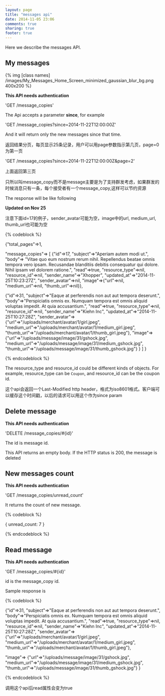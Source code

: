 ```yaml
---
layout: page
title: "messages api"
date: 2014-11-05 23:06
comments: true
sharing: true
footer: true
---
```


Here we describe the messages API.

## My messages

{% img [class names] /images/My_Messages_Home_Screen_minimized_gaussian_blur_bg.png 400x200 %}

**This API needs authentication**

'GET /message_copies'

The Api accepts a parameter **since**, for example

'GET /message_copies?since=2014-11-22T12:00:00Z'

And it will return only the new messages since that time.

返回结果分页，每页显示25条记录，用户可以用page参数指示第几页，page=0为第一页

'GET /message_copies?since=2014-11-22T12:00:00Z&page=2'

上面返回第三页

只所以叫message_copy而不是message主要是为了支持群发考虑，如果群发的时候消息只有一条，每个接受者有一个message_copy,这样可以节约资源

The response will be like following

**Updated on Nov 25**

注意下面id=17的例子，sender_avatar可能为空，image中的url, medium_url, thumb_url也可能为空

{% codeblock %}

{"total_pages"=>1,

 "message_copies"=>
  [
   {"id"=>17,
 "subject"=>"Aperiam autem modi ut.",
 "body"=>
  "Vitae quo eum nostrum rerum nihil. Repellendus beatae omnis tempora vero ipsam. Recusandae blanditiis debitis consequatur qui dolore. Nihil ipsam vel dolorem ratione.",
 "read"=>true,
 "resource_type"=>nil,
 "resource_id"=>nil,
 "sender_name"=>"Xhopper",
 "updated_at"=>"2014-11-25T10:23:27Z",
 "sender_avatar"=>nil,
 "image"=>{"url"=>nil, "medium_url"=>nil, "thumb_url"=>nil}},

   {"id"=>31,
 "subject"=>"Eaque at perferendis non aut aut tempora deserunt.",
 "body"=>"Perspiciatis omnis ex. Numquam tempora est omnis aliquid voluptas impedit. At quia accusantium.",
 "read"=>true,
 "resource_type"=>nil,
 "resource_id"=>nil,
 "sender_name"=>"Kiehn Inc",
 "updated_at"=>"2014-11-25T10:27:28Z",
 "sender_avatar"=>
  {"url"=>"/uploads/merchant/avatar/1/girl.jpeg",
   "medium_url"=>"/uploads/merchant/avatar/1/medium_girl.jpeg",
   "thumb_url"=>"/uploads/merchant/avatar/1/thumb_girl.jpeg"},
 "image"=>
  {"url"=>"/uploads/message/image/31/gshock.jpg",
   "medium_url"=>"/uploads/message/image/31/medium_gshock.jpg",
   "thumb_url"=>"/uploads/message/image/31/thumb_gshock.jpg"}
   }
  ]
}

{% endcodeblock %}

The resource_type and resource_id could be different kinds of objects. For example, resource_type can be `Coupon`, and resource_id can be the coupon id.

这个api会返回一个Last-Modified http header，格式为iso8601格式。客户端可以缓存这个时间戳，以后的请求可以用这个作为since param

## Delete message


**This API needs authentication**

'DELETE /message_copies/#{id}'

The id is message id.

This API returns an empty body. If the HTTP status is 200, the message is deleted

## New messages count

**This API needs authentication**

'GET /message_copies/unread_count'

It returns the count of new message.

{% codeblock %}

{
  unread_count: 7
}

{% endcodeblock %}

## Read message

**This API needs authentication**

'GET /message_copies/#{id}'

id is the message_copy id.

Sample response is


{% codeblock %}


{"id"=>31,
 "subject"=>"Eaque at perferendis non aut aut tempora deserunt.",
 "body"=>"Perspiciatis omnis ex. Numquam tempora est omnis aliquid voluptas impedit. At quia accusantium.",
 "read"=>true,
 "resource_type"=>nil,
 "resource_id"=>nil,
 "sender_name"=>"Kiehn Inc",
 "updated_at"=>"2014-11-25T10:27:28Z",
 "sender_avatar"=>
  {"url"=>"/uploads/merchant/avatar/1/girl.jpeg",
   "medium_url"=>"/uploads/merchant/avatar/1/medium_girl.jpeg",
   "thumb_url"=>"/uploads/merchant/avatar/1/thumb_girl.jpeg"},

 "image"=>
  {"url"=>"/uploads/message/image/31/gshock.jpg",
   "medium_url"=>"/uploads/message/image/31/medium_gshock.jpg",
   "thumb_url"=>"/uploads/message/image/31/thumb_gshock.jpg"}
}

{% endcodeblock %}

调用这个api后read属性会变为true


